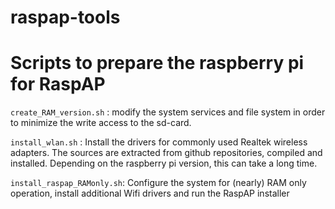 # raspap-tools
Scripts to prepare the raspberry pi for RaspAP
==============================================

`create_RAM_version.sh` : modify the system services and file system in order to minimize the write access to the sd-card.

`install_wlan.sh` : Install the drivers for commonly used Realtek wireless adapters. The sources are extracted from github repositories, compiled and installed. Depending on the raspberry pi version, this can take a long time.

`install_raspap_RAMonly.sh`: Configure the system for (nearly) RAM only operation, install additional Wifi drivers and run the RaspAP installer
